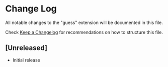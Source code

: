 # Change Log

All notable changes to the "guess" extension will be documented in this file.

Check [Keep a Changelog](http://keepachangelog.com/) for recommendations on how to structure this file.

## [Unreleased]

- Initial release